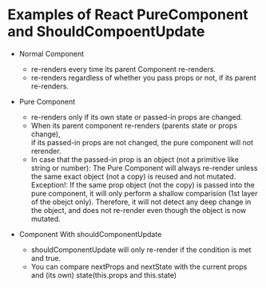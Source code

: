 # Examples of React PureComponent and ShouldCompoentUpdate

- Normal Component

  - re-renders every time its parent Component re-renders.
  - re-renders regardless of whether you pass props or not, if its parent re-renders.

- Pure Component

  - re-renders only if its own state or passed-in props are changed.
  - When its parent component re-renders (parents state or props change), <br />
    if its passed-in props are not changed, the pure component will not rerender.
  - In case that the passed-in prop is an object (not a primitive like string or number):
    The Pure Component will always re-render unless the same exact object (not a copy) is reused and not mutated.
    Exception!:
    If the same prop object (not the copy) is passed into the pure component, it will only perform a shallow comparision (1st layer of the obejct only).
    Therefore, it will not detect any deep change in the object, and does not re-render even though the object is now mutated.

- Component With shouldComponentUpdate
  - shouldComponentUpdate will only re-render if the condition is met and true.
  - You can compare nextProps and nextState with the current props and (its own) state(this.props and this.state)
